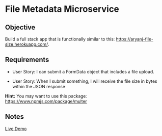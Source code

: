 # File Metadata Microservice

## Objective

Build a full stack app that is functionally similar to this: https://aryanj-file-size.herokuapp.com/.

## Requirements

* User Story: I can submit a FormData object that includes a file upload.

* User Story: When I submit something, I will receive the file size in bytes within the JSON response

**Hint:** You may want to use this package: https://www.npmjs.com/package/multer

## Notes
[Live Demo](https://gomix.com/#!/project/planet-pearl)